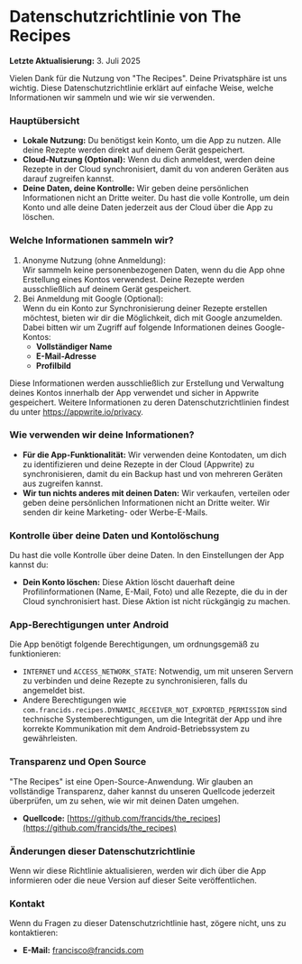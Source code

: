 # **Datenschutzrichtlinie von The Recipes**

**Letzte Aktualisierung:** 3. Juli 2025

Vielen Dank für die Nutzung von "The Recipes". Deine Privatsphäre ist uns wichtig. Diese Datenschutzrichtlinie erklärt auf einfache Weise, welche Informationen wir sammeln und wie wir sie verwenden.

### **Hauptübersicht**

- **Lokale Nutzung:** Du benötigst kein Konto, um die App zu nutzen. Alle deine Rezepte werden direkt auf deinem Gerät gespeichert.
- **Cloud-Nutzung (Optional):** Wenn du dich anmeldest, werden deine Rezepte in der Cloud synchronisiert, damit du von anderen Geräten aus darauf zugreifen kannst.
- **Deine Daten, deine Kontrolle:** Wir geben deine persönlichen Informationen nicht an Dritte weiter. Du hast die volle Kontrolle, um dein Konto und alle deine Daten jederzeit aus der Cloud über die App zu löschen.

### **Welche Informationen sammeln wir?**

1. Anonyme Nutzung (ohne Anmeldung):  
   Wir sammeln keine personenbezogenen Daten, wenn du die App ohne Erstellung eines Kontos verwendest. Deine Rezepte werden ausschließlich auf deinem Gerät gespeichert.
2. Bei Anmeldung mit Google (Optional):  
   Wenn du ein Konto zur Synchronisierung deiner Rezepte erstellen möchtest, bieten wir dir die Möglichkeit, dich mit Google anzumelden. Dabei bitten wir um Zugriff auf folgende Informationen deines Google-Kontos:
   - **Vollständiger Name**
   - **E-Mail-Adresse**
   - **Profilbild**

Diese Informationen werden ausschließlich zur Erstellung und Verwaltung deines Kontos innerhalb der App verwendet und sicher in Appwrite gespeichert. Weitere Informationen zu deren Datenschutzrichtlinien findest du unter https://appwrite.io/privacy.

### **Wie verwenden wir deine Informationen?**

- **Für die App-Funktionalität:** Wir verwenden deine Kontodaten, um dich zu identifizieren und deine Rezepte in der Cloud (Appwrite) zu synchronisieren, damit du ein Backup hast und von mehreren Geräten aus zugreifen kannst.
- **Wir tun nichts anderes mit deinen Daten:** Wir verkaufen, verteilen oder geben deine persönlichen Informationen nicht an Dritte weiter. Wir senden dir keine Marketing- oder Werbe-E-Mails.

### **Kontrolle über deine Daten und Kontolöschung**

Du hast die volle Kontrolle über deine Daten. In den Einstellungen der App kannst du:

- **Dein Konto löschen:** Diese Aktion löscht dauerhaft deine Profilinformationen (Name, E-Mail, Foto) und alle Rezepte, die du in der Cloud synchronisiert hast. Diese Aktion ist nicht rückgängig zu machen.

### **App-Berechtigungen unter Android**

Die App benötigt folgende Berechtigungen, um ordnungsgemäß zu funktionieren:

- `INTERNET` und `ACCESS_NETWORK_STATE`: Notwendig, um mit unseren Servern zu verbinden und deine Rezepte zu synchronisieren, falls du angemeldet bist.
- Andere Berechtigungen wie `com.francids.recipes.DYNAMIC_RECEIVER_NOT_EXPORTED_PERMISSION` sind technische Systemberechtigungen, um die Integrität der App und ihre korrekte Kommunikation mit dem Android-Betriebssystem zu gewährleisten.

### **Transparenz und Open Source**

"The Recipes" ist eine Open-Source-Anwendung. Wir glauben an vollständige Transparenz, daher kannst du unseren Quellcode jederzeit überprüfen, um zu sehen, wie wir mit deinen Daten umgehen.

- **Quellcode:** [https://github.com/francids/the_recipes](https://github.com/francids/the_recipes)

### **Änderungen dieser Datenschutzrichtlinie**

Wenn wir diese Richtlinie aktualisieren, werden wir dich über die App informieren oder die neue Version auf dieser Seite veröffentlichen.

### **Kontakt**

Wenn du Fragen zu dieser Datenschutzrichtlinie hast, zögere nicht, uns zu kontaktieren:

- **E-Mail:** francisco@francids.com

